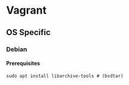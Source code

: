 # Vagrant

## OS Specific
### Debian
#### Prerequisites
```
sudo apt install libarchive-tools # (bsdtar)
```
